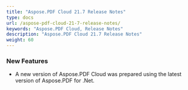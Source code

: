 ```yaml
---
title: "Aspose.PDF Cloud 21.7 Release Notes"
type: docs
url: /aspose-pdf-cloud-21-7-release-notes/
keywords: "Aspose.PDF Cloud, Release Notes"
description: "Aspose.PDF Cloud 21.7 Release Notes"
weight: 60
---
```


### **New Features**
- A new version of Aspose.PDF Cloud was prepared using the latest version of Aspose.PDF for .Net.

